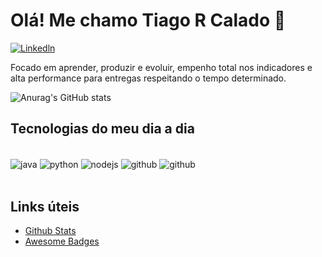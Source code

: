 # Olá! Me chamo Tiago R Calado 👋

[![Linkedln](https://img.shields.io/badge/LinkedIn-0077B5?style=for-the-badge&logo=linkedin&logoColor=white)](https://www.linkedin.com/in/tiagorc/)

Focado em aprender, produzir e evoluir, empenho total nos indicadores e alta performance para entregas respeitando o tempo determinado.

![Anurag's GitHub stats](https://github-readme-stats.vercel.app/api?username=tiagrc&show_icons=true&theme=radical)

## Tecnologias do meu dia a dia

<div style="display: inline_block"><br/>
  <img align="center" alt="java" src="https://img.shields.io/badge/Java-ED8B00?style=for-the-badge&logo=openjdk&logoColor=white"/>
  <img align="center" alt="python" src="https://img.shields.io/badge/Python-14354C?style=for-the-badge&logo=python&logoColor=white"/>
  <img align="center" alt="nodejs" src="https://img.shields.io/badge/Node.js-43853D?style=for-the-badge&logo=node.js&logoColor=white"/>
  <img align="center" alt="github" src="https://img.shields.io/badge/MySQL-00000F?style=for-the-badge&logo=mysql&logoColor=white"/>
  <img align="center" alt="github" src="https://img.shields.io/badge/GitHub-100000?style=for-the-badge&logo=github&logoColor=white"/>
</div><br/>

## Links úteis
- [Github Stats](https://github.com/tiagrc/github-readme-stats)
- [Awesome Badges](https://dev.to/envoy_/150-badges-for-github-pnk)
